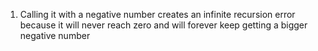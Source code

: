 1) Calling it with a negative number creates an infinite recursion error because it will never reach zero and will forever keep getting a bigger negative number
 
